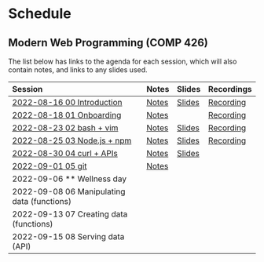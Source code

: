 # Schedule

## Modern Web Programming (COMP 426)

The list below has links to the agenda for each session, which will also contain notes, and links to any slides used.

| Session | Notes | Slides | Recordings |
|:--- |:--- |:--- |:--- |
| [2022-08-16 00 Introduction](./00.md) | [Notes](./00.md#notes) | [Slides](https://comp426-2022-fall.github.io/schedule/slides/00.html) | [Recording](https://uncch.hosted.panopto.com/Panopto/Pages/Viewer.aspx?id=a8bd01a8-1c96-4e79-8823-aef300dc08a6) |
| [2022-08-18 01 Onboarding](./01.md) | [Notes](./01.md#notes) |  | [Recording](https://uncch.hosted.panopto.com/Panopto/Pages/Viewer.aspx?id=9b5313e6-b488-44b5-806d-aef500e0ac07) |
| [2022-08-23 02 bash + vim](./02.md) | [Notes](./02.md#notes) | [Slides](https://comp426-2022-fall.github.io/schedule/slides/02.html) | [Recording](https://uncch.hosted.panopto.com/Panopto/Pages/Viewer.aspx?id=3be983ed-8323-4721-a0da-aefa00df7e22) |
| [2022-08-25 03 Node.js + npm](./03.md) | [Notes](./03.md#notes) | [Slides](https://comp426-2022-fall.github.io/schedule/slides/03.html) | [Recording](https://uncch.hosted.panopto.com/Panopto/Pages/Viewer.aspx?id=c51ae8d8-c6a7-4016-8e24-aefc00e18343) |
| [2022-08-30 04 curl + APIs](./04.md) | [Notes](./04.md#notes) | [Slides](https://comp426-2022-fall.github.io/schedule/slides/04.html) | |
| [2022-09-01 05 git](./05.md) | [Notes](./05.md#notes) |  |  |
| 2022-09-06 ** Wellness day | |  | |
| 2022-09-08 06 Manipulating data (functions) | |  | |
| 2022-09-13 07 Creating data (functions) | |  | |
| 2022-09-15 08 Serving data (API) | |  | |
